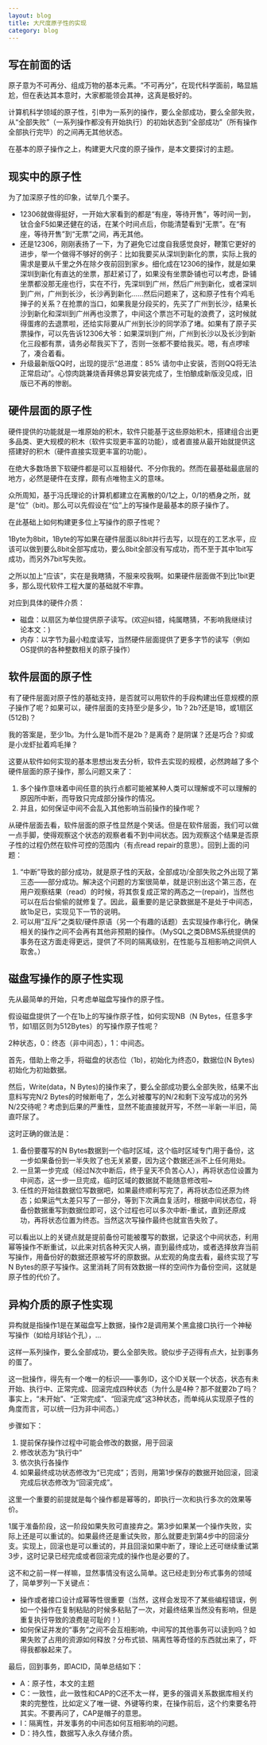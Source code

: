 ```yaml
---
layout: blog
title: 大尺度原子性的实现
category: blog
---
```

## 写在前面的话

原子意为不可再分、组成万物的基本元素。“不可再分”，在现代科学面前，略显尴尬，但在表达其本意时，大家都能领会其神，这真是极好的。

计算机科学领域的原子性，引申为一系列的操作，要么全部成功，要么全部失败，从“全部失败”（一系列操作都没有开始执行）的初始状态到“全部成功”（所有操作全部执行完毕）的之间再无其他状态。

在基本的原子操作之上，构建更大尺度的原子操作，是本文要探讨的主题。

## 现实中的原子性

为了加深原子性的印象，试举几个栗子。

 - 12306就做得挺好，一开始大家看到的都是“有座，等待开售”，等时间一到，钛合金F5如果还健在的话，在某个时间点后，你能清楚看到“无票”。在“有座，等待开售”到“无票”之间，再无其他。
 - 还是12306，刚刚表扬了一下，为了避免它过度自我感觉良好，鞭策它更好的进步，举一个做得不够好的例子：比如我要买从深圳到新化的票，实际上我的需求是要从千里之外在除夕夜前回到家乡。细化成在12306的操作，就是如果深圳到新化有直达的坐票，那赶紧订了，如果没有坐票卧铺也可以考虑，卧铺坐票都没那无座也行，实在不行，先深圳到广州，然后广州到新化，或者深圳到广州，广州到长沙，长沙再到新化……然后问题来了，这和原子性有个鸡毛掸子的关系？在抢票的当口，如果我是分段买的，先买了广州到长沙，结果长沙到新化和深圳到广州再也没票了，中间这个票岂不可耻的浪费了，这时候就得蛋疼的去退票啦，还给实际要从广州到长沙的同学添了堵。如果有了原子买票操作，可以先告诉12306大爷：如果深圳到广州，广州到长沙以及长沙到新化三段都有票，请务必帮我买下了，否则一张都不要给我买。嗯，有点啰嗦了，凑合着看。
 - 升级最新版QQ时，出现的提示“总进度：85%  请勿中止安装，否则QQ将无法正常启动”。心惊肉跳兼烧香拜佛总算安装完成了，生怕酿成新版没见成，旧版已不再的惨剧。

## 硬件层面的原子性

硬件提供的功能就是一堆原始的积木，软件只能基于这些原始积木，搭建组合出更多品类、更大规模的积木（软件实现更丰富的功能），或者直接从最开始就提供这搭建好的积木（硬件直接实现更丰富的功能）。

在绝大多数场景下软硬件都是可以互相替代、不分你我的。然而在最基础最底层的地方，必然是硬件在支撑，颇有点唯物主义的意味。

众所周知，基于冯氏理论的计算机都建立在离散的0/1之上，0/1的栖身之所，就是“位”（bit)。那么可以先假设在“位”上的写操作是最基本的原子操作了。

在此基础上如何构建更多位上写操作的原子性呢？

1Byte为8bit，1Byte的写如果在硬件层面以8bit并行去写，以现在的工艺水平，应该可以做到要么8bit全部写成功，要么8bit全部没有写成功，而不至于其中1bit写成功，而另外7bit写失败。

之所以加上“应该”，实在是我瞎猜，不服来咬我啊。如果硬件层面做不到比1bit更多，那么现代软件工程大厦的基础就不牢靠。

对应到具体的硬件介质：

- 磁盘：以扇区为单位提供原子读写。(欢迎纠错，纯属瞎猜，不影响我继续讨论本文：)
- 内存：以字节为最小粒度读写，当然硬件层面提供了更多字节的读写（例如OS提供的各种整数相关的原子操作）

## 软件层面的原子性

有了硬件层面对原子性的基础支持，是否就可以用软件的手段构建出任意规模的原子操作了呢？如果可以，硬件层面的支持至少是多少，1b？2b?还是1B，或1扇区(512B)？

我的答案是，至少1b。为什么是1b而不是2b？是离奇？是阴谋？还是巧合？抑或是小龙虾扯着鸡毛掸？

这要从软件如何实现的基本思想出发去分析，软件去实现的规模，必然跨越了多个硬件层面的原子操作，那么问题又来了：

 1. 多个操作意味着中间任意的执行点都可能被某种人类可以理解或不可以理解的原因所中断，而导致只完成部分操作的情况。
 2. 并且，如何保证中间不会乱入其他影响当前操作的操作呢？

从硬件层面去看，软件层面的原子性显然是个笑话。但是在软件层面，我们可以做一点手脚，使得观察这个状态的观察者看不到中间状态。因为观察这个结果是否原子性的过程仍然在软件可控的范围内（有点read repair的意思）。回到上面的问题：

1. “中断”导致的部分成功，就是原子性的天敌，全部成功/全部失败之外出现了第三态——部分成功。解决这个问题的方案很简单，就是识别出这个第三态，在用户观察结果（read）的时候，将其恢复成正常的两态之一(repair)，当然也可以在后台偷偷的就修复了。因此，最重要的是记录数据是不是处于中间态，故1b足已，实现见下一节的说明。
2. 可以用“互斥”之类软/硬件原语（另一个有趣的话题）去实现操作串行化，确保相关的操作之间不会再有其他非预期的操作。（MySQL之类DBMS系统提供的事务在这方面走得更远，提供了不同的隔离级别，在性能与互相影响之间供人取舍。）

## 磁盘写操作的原子性实现

先从最简单的开始，只考虑单磁盘写操作的原子性。

假设磁盘提供了一个在1b上的写操作原子性，如何实现NB（N Bytes，任意多字节，如1扇区则为512Bytes）的写操作原子性呢？

2种状态，0：终态（非中间态），1：中间态。

首先，借助上帝之手，将磁盘的状态位（1b)，初始化为终态0，数据位(N Bytes)初始化为初始数据。

然后，Write(data，N Bytes)的操作来了，要么全部成功要么全部失败，结果不出意料写完N/2 Bytes的时候断电了，怎么对被覆写的N/2和剩下没写成功的另外N/2交待呢？考虑到后果的严重性，显然不能直接就开写，不然一半新一半旧，简直吓尿了。

这时正确的做法是：

1. 备份要覆写的N Bytes数据到一个临时区域，这个临时区域专门用于备份，这一步如果备份到一半失败了也无关紧要，因为这个数据还派不上任何用处。
2. 一旦第一步完成（经过N次中断后，终于皇天不负苦心人），再将状态位设置为中间态，这一步一旦完成，临时区域的数据就不能随意修改啦~
3. 任性的开始往数据位写数据吧，如果最终顺利写完了，再将状态位还原为终态；如果运气太差只写了一部分，等到下次满血复活时，根据中间状态位，将备份数据重写到数据位即可，这个过程也可以多次中断-重试，直到还原成功，再将状态位置为终态。当然这次写操作最终也就宣告失败了。

可以看出以上的关键点就是提前备份可能被覆写的数据，记录这个中间状态，利用幂等操作不断重试，以此来对抗各种天灾人祸，直到最终成功，或者选择放弃当前写操作，用备份好的数据还原被写坏的原数据。从宏观的角度去看，最终实现了写N Bytes的原子写操作。这里消耗了同有效数据一样的空间作为备份空间，这就是原子性的代价了。

## 异构介质的原子性实现

异构就是指操作1是在某磁盘写上数据，操作2是调用某个黑盒接口执行一个神秘写操作（如给月球钻个孔），...

这样一系列操作，要么全部成功，要么全部失败。貌似步子迈得有点大，扯到事务的蛋了。

这一批操作，得先有一个唯一的标识——事务ID，这个ID关联一个状态，状态有未开始、执行中、正常完成、回滚完成四种状态（为什么是4种？那不就要2b了吗？事实上，“未开始”、“正常完成”、“回滚完成”这3种状态，而单纯从实现原子性的角度而言，可以统一归为非中间态。）

步骤如下：
1. 提前保存操作过程中可能会修改的数据，用于回滚
2. 修改状态为“执行中”
3. 依次执行各操作
4. 如果最终成功状态修改为“已完成”；否则，用第1步保存的数据开始回滚，回滚完成后状态修改为“回滚完成”。

这里一个重要的前提就是每个操作都是幂等的，即执行一次和执行多次的效果等价。

1属于准备阶段，这一阶段如果失败可直接弃之。第3步如果某一个操作失败，实际上还是可以重试的。如果最终还是重试失败，那么就要走到第4步中的回滚分支。实现上，回滚也是可以重试的，并且回滚如果中断了，理论上还可继续重试第3步，这时记录已经完成或者回滚完成的操作也是必要的了。

这不和之前一样一样嘛，显然事情没有这么简单。这已经走到分布式事务的领域了，简单罗列一下关键点：

 - 操作或者接口设计成幂等性很重要（当然，这样会发现不了某些编程错误，例如一个操作在复制粘贴的时候多粘贴了一次，对最终结果当然没有影响，但是重复执行导致的浪费是可耻的！）
 - 如何保证并发的“事务”之间不会互相影响，中间写的其他事务可以读到吗？如果失败了占用的资源如何释放？分布式锁、隔离性等奇怪的东西就出来了，吓得我都躲起来了。
 
最后，回到事务，即ACID，简单总结如下：

 - A：原子性，本文的主题
 - C：一致性，此一致性和CAP的C还不太一样，更多的强调关系数据库相关约束的完整性，比如定义了唯一键、外键等约束，在操作前后，这个约束要名符其实。不要再问了，CAP是帽子的意思。
 - I：隔离性，并发事务的中间态如何互相影响的问题。
 - D：持久性，数据写入永久存储介质。
